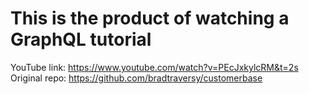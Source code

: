 # This is the product of watching a GraphQL tutorial
YouTube link: https://www.youtube.com/watch?v=PEcJxkylcRM&t=2s  
Original repo: https://github.com/bradtraversy/customerbase 
